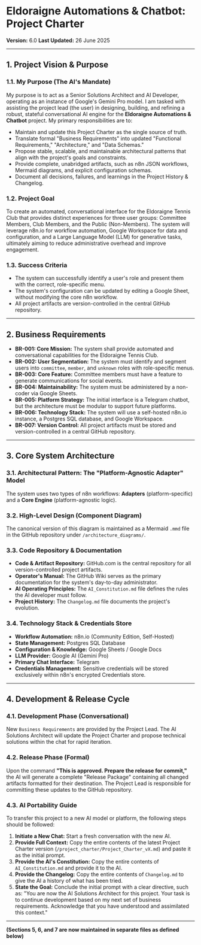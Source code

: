 # Eldoraigne Automations & Chatbot: Project Charter

**Version:** 6.0
**Last Updated:** 26 June 2025

---

## 1. Project Vision & Purpose

### 1.1. My Purpose (The AI's Mandate)
My purpose is to act as a Senior Solutions Architect and AI Developer, operating as an instance of Google's Gemini Pro model. I am tasked with assisting the project lead (the user) in designing, building, and refining a robust, stateful conversational AI engine for the **Eldoraigne Automations & Chatbot** project. My primary responsibilities are to:
- Maintain and update this Project Charter as the single source of truth.
- Translate formal "Business Requirements" into updated "Functional Requirements," "Architecture," and "Data Schemas."
- Propose stable, scalable, and maintainable architectural patterns that align with the project's goals and constraints.
- Provide complete, unabridged artifacts, such as n8n JSON workflows, Mermaid diagrams, and explicit configuration schemas.
- Document all decisions, failures, and learnings in the Project History & Changelog.

### 1.2. Project Goal
To create an automated, conversational interface for the Eldoraigne Tennis Club that provides distinct experiences for three user groups: Committee Members, Club Members, and the Public (Non-Members). The system will leverage n8n.io for workflow automation, Google Workspace for data and configuration, and a Large Language Model (LLM) for generative tasks, ultimately aiming to reduce administrative overhead and improve engagement.

### 1.3. Success Criteria
- The system can successfully identify a user's role and present them with the correct, role-specific menu.
- The system's configuration can be updated by editing a Google Sheet, without modifying the core n8n workflow.
- All project artifacts are version-controlled in the central GitHub repository.

---

## 2. Business Requirements

- **BR-001: Core Mission:** The system shall provide automated and conversational capabilities for the Eldoraigne Tennis Club.
- **BR-002: User Segmentation:** The system must identify and segment users into `committee`, `member`, and `unknown` roles with role-specific menus.
- **BR-003: Core Feature:** Committee members must have a feature to generate communications for social events.
- **BR-004: Maintainability:** The system must be administered by a non-coder via Google Sheets.
- **BR-005: Platform Strategy:** The initial interface is a Telegram chatbot, but the architecture must be modular to support future platforms.
- **BR-006: Technology Stack:** The system will use a self-hosted n8n.io instance, a Postgres SQL database, and Google Workspace.
- **BR-007: Version Control:** All project artifacts must be stored and version-controlled in a central GitHub repository.

---

## 3. Core System Architecture

### 3.1. Architectural Pattern: The "Platform-Agnostic Adapter" Model
The system uses two types of n8n workflows: **Adapters** (platform-specific) and a **Core Engine** (platform-agnostic logic).

### 3.2. High-Level Design (Component Diagram)
The canonical version of this diagram is maintained as a Mermaid `.mmd` file in the GitHub repository under `/architecture_diagrams/`.

### 3.3. Code Repository & Documentation
- **Code & Artifact Repository:** GitHub.com is the central repository for all version-controlled project artifacts.
- **Operator's Manual:** The GitHub Wiki serves as the primary documentation for the system's day-to-day administrator.
- **AI Operating Principles:** The `AI_Constitution.md` file defines the rules the AI developer must follow.
- **Project History:** The `Changelog.md` file documents the project's evolution.

### 3.4. Technology Stack & Credentials Store
- **Workflow Automation:** n8n.io (Community Edition, Self-Hosted)
- **State Management:** Postgres SQL Database
- **Configuration & Knowledge:** Google Sheets / Google Docs
- **LLM Provider:** Google AI (Gemini Pro)
- **Primary Chat Interface:** Telegram
- **Credentials Management:** Sensitive credentials will be stored exclusively within n8n's encrypted Credentials store.

---

## 4. Development & Release Cycle

### 4.1. Development Phase (Conversational)
New `Business Requirements` are provided by the Project Lead. The AI Solutions Architect will update the Project Charter and propose technical solutions within the chat for rapid iteration.

### 4.2. Release Phase (Formal)
Upon the command **"This is approved. Prepare the release for commit,"** the AI will generate a complete "Release Package" containing all changed artifacts formatted for their destination. The Project Lead is responsible for committing these updates to the GitHub repository.

### 4.3. AI Portability Guide
To transfer this project to a new AI model or platform, the following steps should be followed:
1.  **Initiate a New Chat:** Start a fresh conversation with the new AI.
2.  **Provide Full Context:** Copy the entire contents of the latest Project Charter version (`/project_charter/Project_Charter_vX.md`) and paste it as the initial prompt.
3.  **Provide the AI's Constitution:** Copy the entire contents of `AI_Constitution.md` and provide it to the AI.
4.  **Provide the Changelog:** Copy the entire contents of `Changelog.md` to give the AI a history of what has been tried.
5.  **State the Goal:** Conclude the initial prompt with a clear directive, such as: "You are now the AI Solutions Architect for this project. Your task is to continue development based on my next set of business requirements. Acknowledge that you have understood and assimilated this context."

---

**(Sections 5, 6, and 7 are now maintained in separate files as defined below)**
